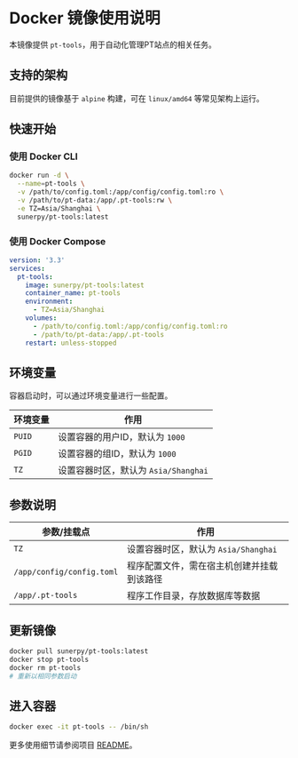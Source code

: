 # Docker 镜像使用说明

本镜像提供 `pt-tools`，用于自动化管理PT站点的相关任务。

## 支持的架构

目前提供的镜像基于 `alpine` 构建，可在 `linux/amd64` 等常见架构上运行。

## 快速开始

### 使用 Docker CLI

```bash
docker run -d \
  --name=pt-tools \
  -v /path/to/config.toml:/app/config/config.toml:ro \
  -v /path/to/pt-data:/app/.pt-tools:rw \
  -e TZ=Asia/Shanghai \
  sunerpy/pt-tools:latest
```

### 使用 Docker Compose

```yaml
version: '3.3'
services:
  pt-tools:
    image: sunerpy/pt-tools:latest
    container_name: pt-tools
    environment:
      - TZ=Asia/Shanghai
    volumes:
      - /path/to/config.toml:/app/config/config.toml:ro
      - /path/to/pt-data:/app/.pt-tools
    restart: unless-stopped
```

## 环境变量

容器启动时，可以通过环境变量进行一些配置。

| 环境变量 | 作用 |
|-------------|------|
| `PUID` | 设置容器的用户ID，默认为 `1000` |
| `PGID` | 设置容器的组ID，默认为 `1000` |
| `TZ` | 设置容器时区，默认为 `Asia/Shanghai` |

## 参数说明

| 参数/挂载点 | 作用 |
|-------------|------|
| `TZ` | 设置容器时区，默认为 `Asia/Shanghai` |
| `/app/config/config.toml` | 程序配置文件，需在宿主机创建并挂载到该路径 |
| `/app/.pt-tools` | 程序工作目录，存放数据库等数据 |

## 更新镜像

```bash
docker pull sunerpy/pt-tools:latest
docker stop pt-tools
docker rm pt-tools
# 重新以相同参数启动
```

## 进入容器

```bash
docker exec -it pt-tools -- /bin/sh
```

更多使用细节请参阅项目 [README](../README.md)。
